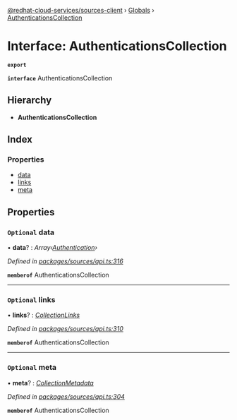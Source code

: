 [@redhat-cloud-services/sources-client](../README.md) › [Globals](../globals.md) › [AuthenticationsCollection](authenticationscollection.md)

# Interface: AuthenticationsCollection

**`export`** 

**`interface`** AuthenticationsCollection

## Hierarchy

* **AuthenticationsCollection**

## Index

### Properties

* [data](authenticationscollection.md#optional-data)
* [links](authenticationscollection.md#optional-links)
* [meta](authenticationscollection.md#optional-meta)

## Properties

### `Optional` data

• **data**? : *Array‹[Authentication](authentication.md)›*

*Defined in [packages/sources/api.ts:316](https://github.com/RedHatInsights/javascript-clients/blob/master/packages/sources/api.ts#L316)*

**`memberof`** AuthenticationsCollection

___

### `Optional` links

• **links**? : *[CollectionLinks](collectionlinks.md)*

*Defined in [packages/sources/api.ts:310](https://github.com/RedHatInsights/javascript-clients/blob/master/packages/sources/api.ts#L310)*

**`memberof`** AuthenticationsCollection

___

### `Optional` meta

• **meta**? : *[CollectionMetadata](collectionmetadata.md)*

*Defined in [packages/sources/api.ts:304](https://github.com/RedHatInsights/javascript-clients/blob/master/packages/sources/api.ts#L304)*

**`memberof`** AuthenticationsCollection
